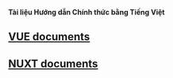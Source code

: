 **Tài liệu Hướng dẫn Chính thức bằng Tiếng Việt**

## [VUE documents](https://nuxt-vue-docs-vi.vercel.app/vue/guide/introduction)

## [NUXT documents](https://nuxt-vue-docs-vi.vercel.app/nuxt/get_started/introduction)
